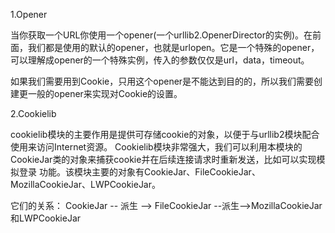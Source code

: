 1.Opener

当你获取一个URL你使用一个opener(一个urllib2.OpenerDirector的实例)。在前面，我们都是使用的默认的opener，也就是urlopen。它是一个特殊的opener，可以理解成opener的一个特殊实例，传入的参数仅仅是url，data，timeout。

如果我们需要用到Cookie，只用这个opener是不能达到目的的，所以我们需要创建更一般的opener来实现对Cookie的设置。

2.Cookielib

cookielib模块的主要作用是提供可存储cookie的对象，以便于与urllib2模块配合使用来访问Internet资源。 Cookielib模块非常强大，我们可以利用本模块的CookieJar类的对象来捕获cookie并在后续连接请求时重新发送，比如可以实现模拟登录 功能。该模块主要的对象有CookieJar、FileCookieJar、MozillaCookieJar、LWPCookieJar。

它们的关系：
CookieJar -- 派生 --> FileCookieJar  --派生—–>MozillaCookieJar和LWPCookieJar